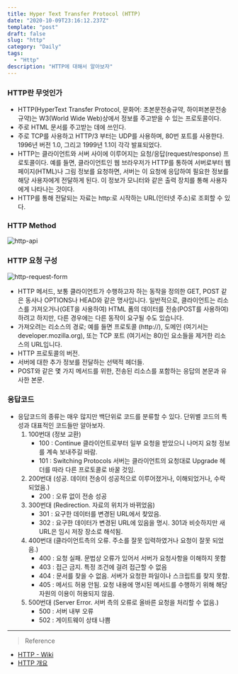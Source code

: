 ```yaml
---
title: Hyper Text Transfer Protocol (HTTP)
date: "2020-10-09T23:16:12.237Z"
template: "post"
draft: false
slug: "http"
category: "Daily"
tags:
  - "Http"
description: "HTTP에 대해서 알아보자"
---
```


### HTTP란 무엇인가
- HTTP(HyperText Transfer Protocol, 문화어: 초본문전송규약, 하이퍼본문전송규약)는 W3(World Wide Web)상에서 정보를 주고받을 수 있는 프로토콜이다.
- 주로 HTML 문서를 주고받는 데에 쓰인다. 
- 주로 TCP를 사용하고 HTTP/3 부터는 UDP를 사용하며, 80번 포트를 사용한다. 1996년 버전 1.0, 그리고 1999년 1.1이 각각 발표되었다.
- HTTP는 클라이언트와 서버 사이에 이루어지는 요청/응답(request/response) 프로토콜이다. 예를 들면, 클라이언트인 웹 브라우저가 HTTP를 통하여 서버로부터 웹페이지(HTML)나 그림 정보를 요청하면, 서버는 이 요청에 응답하여 필요한 정보를 해당 사용자에게 전달하게 된다. 이 정보가 모니터와 같은 출력 장치를 통해 사용자에게 나타나는 것이다.
- HTTP를 통해 전달되는 자료는 http:로 시작하는 URL(인터넷 주소)로 조회할 수 있다.

### HTTP Method
![http-api](/img/http-api.png)

### HTTP 요청 구성
![http-request-form](/img/http-request-form.png)
- HTTP 메서드, 보통 클라이언트가 수행하고자 하는 동작을 정의한 GET, POST 같은 동사나 OPTIONS나 HEAD와 같은 명사입니다. 일반적으로, 클라이언트는 리소스를 가져오거나(GET을 사용하여) HTML 폼의 데이터를 전송(POST를 사용하여)하려고 하지만, 다른 경우에는 다른 동작이 요구될 수도 있습니다.
- 가져오려는 리소스의 경로; 예를 들면 프로토콜 (http://), 도메인 (여기서는 developer.mozilla.org), 또는 TCP 포트 (여기서는 80)인 요소들을 제거한 리소스의 URL입니다.
- HTTP 프로토콜의 버전.
- 서버에 대한 추가 정보를 전달하는 선택적 헤더들.
- POST와 같은 몇 가지 메서드를 위한, 전송된 리소스를 포함하는 응답의 본문과 유사한 본문.

### 응답코드
- 응답코드의 종류는 매우 많지만 백단위로 코드를 분류할 수 있다. 단위별 코드의 특성과 대표적인 코드들만 알아보자.
  1. 100번대 (정보 교환)
        - 100 : Continue 클라이언트로부터 일부 요청을 받았으니 나머지 요청 정보를 계속 보내주길 바람.
        - 101 : Switching Protocols 서버는 클라이언트의 요청대로 Upgrade 헤더를 따라 다른 프로토콜로 바꿀 것임.
  2. 200번대 (성공. 데이터 전송이 성공적으로 이루어졌거나, 이해되었거나, 수락되었음.)
        - 200 : 오류 없이 전송 성공
  3. 300번대 (Redirection. 자료의 위치가 바뀌었음)
        - 301 : 요구한 데이터를 변경된 URL에서 찾았음.
        - 302 : 요구한 데이터가 변경된 URL에 있음을 명시. 301과 비슷하지만 새 URL은 임시 저장 장소로 해석됨.
  4. 400번대 (클라이언트측의 오류. 주소를 잘못 입력하였거나 요청이 잘못 되었음.)
        - 400 : 요청 실패. 문법상 오류가 있어서 서버가 요청사항을 이해하지 못함
       - 403 : 접근 금지. 특정 조건에 걸려 접근할 수 없음
       - 404 : 문서를 찾을 수 없음. 서버가 요청한 파일이나 스크립트를 찾지 못함.
       - 405 : 메서드 허용 안됨. 요청 내용에 명시된 메서드를 수행하기 위해 해당 자원의 이용이 허용되지 않음.
  5. 500번대 (Server Error. 서버 측의 오류로 올바른 요청을 처리할 수 없음.)
        - 500 : 서버 내부 오류
        - 502 : 게이트웨이 상태 나쁨


<hr>

> Reference
- [HTTP - Wiki](https://ko.wikipedia.org/wiki/HTTP)
- [HTTP 개요](https://developer.mozilla.org/ko/docs/Web/HTTP/Overview)
